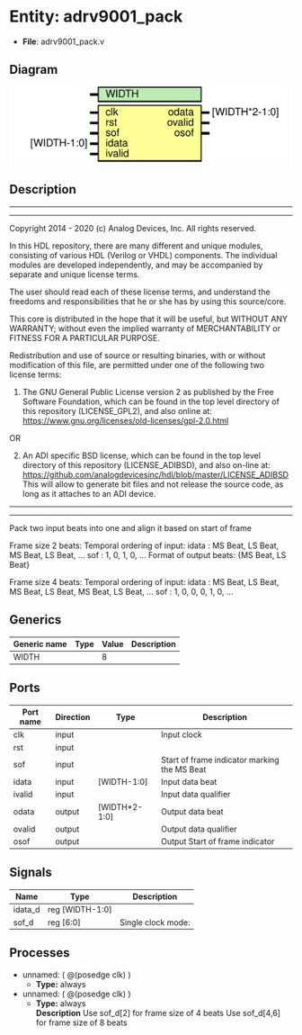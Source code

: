 # Entity: adrv9001_pack

- **File**: adrv9001_pack.v
## Diagram

![Diagram](adrv9001_pack.svg "Diagram")
## Description

 ***************************************************************************
 ***************************************************************************
 Copyright 2014 - 2020 (c) Analog Devices, Inc. All rights reserved.

 In this HDL repository, there are many different and unique modules, consisting
 of various HDL (Verilog or VHDL) components. The individual modules are
 developed independently, and may be accompanied by separate and unique license
 terms.

 The user should read each of these license terms, and understand the
 freedoms and responsibilities that he or she has by using this source/core.

 This core is distributed in the hope that it will be useful, but WITHOUT ANY
 WARRANTY; without even the implied warranty of MERCHANTABILITY or FITNESS FOR
 A PARTICULAR PURPOSE.

 Redistribution and use of source or resulting binaries, with or without modification
 of this file, are permitted under one of the following two license terms:

   1. The GNU General Public License version 2 as published by the
      Free Software Foundation, which can be found in the top level directory
      of this repository (LICENSE_GPL2), and also online at:
      <https://www.gnu.org/licenses/old-licenses/gpl-2.0.html>

 OR

   2. An ADI specific BSD license, which can be found in the top level directory
      of this repository (LICENSE_ADIBSD), and also on-line at:
      https://github.com/analogdevicesinc/hdl/blob/master/LICENSE_ADIBSD
      This will allow to generate bit files and not release the source code,
      as long as it attaches to an ADI device.

 ***************************************************************************
 ***************************************************************************

 Pack two input beats into one and align it based on start of frame

 Frame size 2 beats:
 Temporal ordering of input:
   idata : MS Beat, LS Beat, MS Beat, LS Beat, ...
   sof   :       1,       0,       1,       0, ...
 Format of output beats:  {MS Beat, LS Beat}

 Frame size 4 beats:
 Temporal ordering of input:
   idata : MS Beat, LS Beat, MS Beat, LS Beat, MS Beat, LS Beat, ...
   sof   :       1,       0,       0,       0,       1,       0, ...

## Generics

| Generic name | Type | Value | Description |
| ------------ | ---- | ----- | ----------- |
| WIDTH        |      | 8     |             |
## Ports

| Port name | Direction | Type          | Description                                  |
| --------- | --------- | ------------- | -------------------------------------------- |
| clk       | input     |               | Input clock                                  |
| rst       | input     |               |                                              |
| sof       | input     |               | Start of frame indicator marking the MS Beat |
| idata     | input     | [WIDTH-1:0]   | Input data beat                              |
| ivalid    | input     |               | Input data qualifier                         |
| odata     | output    | [WIDTH*2-1:0] | Output data beat                             |
| ovalid    | output    |               | Output data qualifier                        |
| osof      | output    |               | Output Start of frame indicator              |
## Signals

| Name    | Type             | Description          |
| ------- | ---------------- | -------------------- |
| idata_d | reg  [WIDTH-1:0] |                      |
| sof_d   | reg [6:0]        |  Single clock mode:  |
## Processes
- unnamed: ( @(posedge clk) )
  - **Type:** always
- unnamed: ( @(posedge clk) )
  - **Type:** always
</br>**Description**
 Use sof_d[2] for frame size of 4 beats  Use sof_d[4,6] for frame size of 8 beats 
